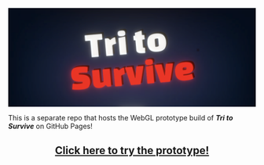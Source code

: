 <img src="https://github.com/Andrew32A/tri-to-survive-webgl/blob/main/Images/title.png" align="center">

This is a separate repo that hosts the WebGL prototype build of _**Tri to Survive**_ on GitHub Pages!

<h2 align="center"><a href="https://andrew32a.github.io/tri-to-survive-webgl/">Click here to try the prototype!</a></h3>
